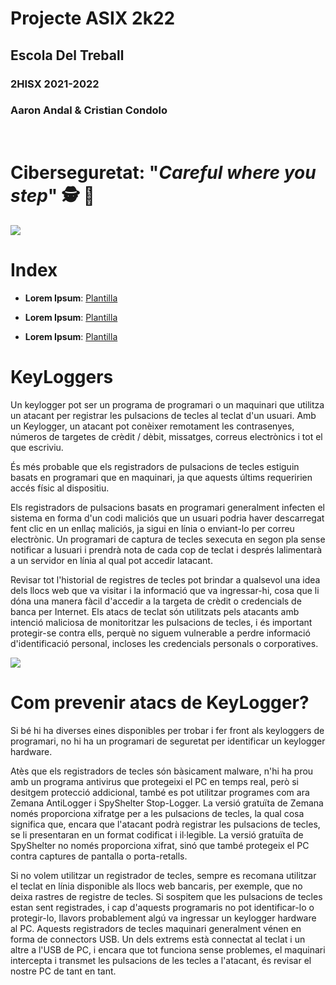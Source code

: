 # __Projecte ASIX 2k22__
## __Escola Del Treball__
### __2HISX 2021-2022__
### __Aaron Andal & Cristian Condolo__

<br>

# __Ciberseguretat__: "_Careful where you step_" 🕵️ 🔎

<div style="align: center; width: 100%">
    <img src="https://tec.mx/sites/default/files/styles/header_full/public/2021-08/ciberseguridad-tec-de-monterrey.jpg?itok=H3ibmb8t" />
</div>

# Index

* **Lorem Ipsum**: [Plantilla](https://github.com/KeshiKiD03/asixproject2k22/)


* **Lorem Ipsum**: [Plantilla](https://github.com/KeshiKiD03/asixproject2k22/)


* **Lorem Ipsum**: [Plantilla](https://github.com/KeshiKiD03/asixproject2k22/)



# KeyLoggers

Un keylogger pot ser un programa de programari o un maquinari que utilitza un atacant per registrar les pulsacions de tecles al teclat d'un usuari. Amb un Keylogger, un atacant pot conèixer remotament les contrasenyes, números de targetes de crèdit / dèbit, missatges, correus electrònics i tot el que escriviu.

És més probable que els registradors de pulsacions de tecles estiguin basats en programari que en maquinari, ja que aquests últims requeririen accés físic al dispositiu.

Els registradors de pulsacions basats en programari generalment infecten el sistema en forma d'un codi maliciós que un usuari podria haver descarregat fent clic en un enllaç maliciós, ja sigui en línia o enviant-lo per correu electrònic.
Un programari de captura de tecles sexecuta en segon pla sense notificar a lusuari i prendrà nota de cada cop de teclat i després lalimentarà a un servidor en línia al qual pot accedir latacant.

Revisar tot l'historial de registres de tecles pot brindar a qualsevol una idea dels llocs web que va visitar i la informació que va ingressar-hi, cosa que li dóna una manera fàcil d'accedir a la targeta de crèdit o credencials de banca per Internet. Els atacs de teclat són utilitzats pels atacants amb intenció maliciosa de monitoritzar les pulsacions de tecles, i és important protegir-se contra ells, perquè no siguem vulnerable a perdre informació d'identificació personal, incloses les credencials personals o corporatives.


<div style="align: center; width: 100%">
    <img src="https://hakin9.org/wp-content/uploads/2020/04/1.version_1.3.png" />
</div>


# Com prevenir atacs de KeyLogger?

Si bé hi ha diverses eines disponibles per trobar i fer front als keyloggers de programari, no hi ha un programari de seguretat per identificar un keylogger hardware.

Atès que els registradors de tecles són bàsicament malware, n'hi ha prou amb un programa antivirus que protegeixi el PC en temps real, però si desitgem protecció addicional, també es pot utilitzar programes com ara Zemana AntiLogger i SpyShelter Stop-Logger.
La versió gratuïta de Zemana només proporciona xifratge per a les pulsacions de tecles, la qual cosa significa que, encara que l'atacant podrà registrar les pulsacions de tecles, se li presentaran en un format codificat i il·legible.
La versió gratuïta de SpyShelter no només proporciona xifrat, sinó que també protegeix el PC contra captures de pantalla o porta-retalls.

Si no volem utilitzar un registrador de tecles, sempre es recomana utilitzar el teclat en línia disponible als llocs web bancaris, per exemple, que no deixa rastres de registre de tecles.
Si sospitem que les pulsacions de tecles estan sent registrades, i cap d'aquests programaris no pot identificar-lo o protegir-lo, llavors probablement algú va ingressar un keylogger hardware al PC.
Aquests registradors de tecles maquinari generalment vénen en forma de connectors USB. Un dels extrems està connectat al teclat i un altre a l'USB de PC, i encara que tot funciona sense problemes, el maquinari intercepta i transmet les pulsacions de les tecles a l'atacant, és revisar el nostre PC de tant en tant.
